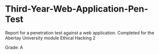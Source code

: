# Third-Year-Web-Application-Pen-Test

Report for a penetration test against a web application. Completed for the Abertay University module Ethical Hacking 2

Grade: A

